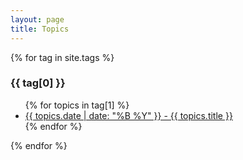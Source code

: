 ```yaml
---
layout: page
title: Topics
---
```


{% for tag in site.tags %}
  <h3>{{ tag[0] }}</h3>
  <ul>
    {% for topics in tag[1] %}
      <li><a href="{{ topics.url }}">{{ topics.date | date: "%B %Y" }} - {{ topics.title }}</a></li>
    {% endfor %}
  </ul>
{% endfor %}